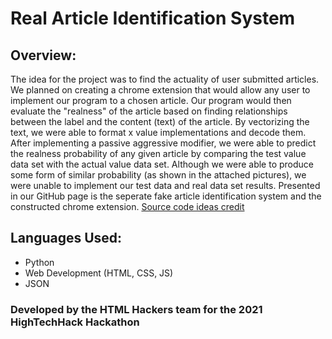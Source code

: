 # Real Article Identification System

## Overview:
The idea for the project was to find the actuality of user submitted articles. We planned on creating a chrome extension that would allow any user to implement our program to a chosen article. Our program would then evaluate the "realness" of the article based on finding relationships between the label and the content (text) of the article. By vectorizing the text, we were able to format x value implementations and decode them. After implementing a passive aggressive modifier, we were able to predict the realness probability of any given article by comparing the test value data set with the actual value data set. Although we were able to produce some form of similar probability (as shown in the attached pictures), we were unable to implement our test data and real data set results. Presented in our GitHub page is the seperate fake article identification system and the constructed chrome extension.
[Source code ideas credit](https://www.youtube.com/watch?v=z_mNVoBcMjM)  

## Languages Used:
* Python
* Web Development (HTML, CSS, JS)
* JSON

### Developed by the HTML Hackers team for the 2021 HighTechHack Hackathon

